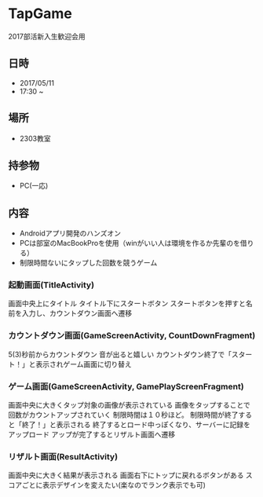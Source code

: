 # TapGame
2017部活新入生歓迎会用

## 日時
- 2017/05/11
- 17:30 ~

## 場所
- 2303教室

## 持参物
- PC(一応)

## 内容
- Androidアプリ開発のハンズオン
- PCは部室のMacBookProを使用（winがいい人は環境を作るか先輩のを借りる）
- 制限時間ないにタップした回数を競うゲーム

### 起動画面(TitleActivity)
画面中央上にタイトル
タイトル下にスタートボタン
スタートボタンを押すと名前を入力し、カウントダウン画面へ遷移

### カウントダウン画面(GameScreenActivity, CountDownFragment)
5(3)秒前からカウントダウン
音が出ると嬉しい
カウントダウン終了で「スタート！」と表示されゲーム画面に切り替え

### ゲーム画面(GameScreenActivity, GamePlayScreenFragment)
画面中央に大きくタップ対象の画像が表示されている
画像をタップすることで回数がカウントアップされていく
制限時間は１０秒ほど。
制限時間が終了すると「終了！」と表示される
終了するとロード中っぽくなり、サーバーに記録をアップロード
アップが完了するとリザルト画面へ遷移

### リザルト画面(ResultActivity)
画面中央に大きく結果が表示される
画面右下にトップに戻れるボタンがある
スコアごとに表示デザインを変えたい(楽なのでランク表示でも可)
